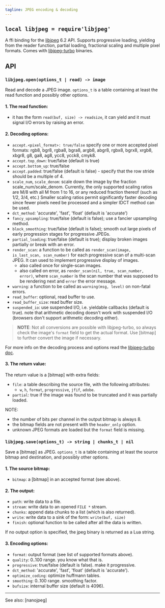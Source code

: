 ```yaml
---
tagline: JPEG encoding & decoding
---
```


## `local libjpeg = require'libjpeg'`

A ffi binding for the [libjpeg][libjpeg-home] 6.2 API.
Supports progressive loading, yielding from the reader function,
partial loading, fractional scaling and multiple pixel formats.
Comes with [libjpeg-turbo] binaries.

## API

### `libjpeg.open(options_t | read) -> image`

Read and decode a JPEG image. `options_t` is a table containing at least
the read function and possibly other options.

#### 1. The read function:

  * it has the form `read(buf, size) -> readsize`, it can yield and it must
  signal I/O errors by raising an error.

#### 2. Decoding options:

  * `accept.<pixel_format>: true/false` specify one or more accepted
    pixel formats: rgb8, bgr8, rgba8, bgra8, argb8, abgr8, rgbx8, bgrx8, xrgb8,
    xbgr8, g8, ga8, ag8, ycc8, ycck8, cmyk8.
  * `accept.top_down`: true/false (default is true)
  * `accept.bottom_up`: true/false
  * `accept.padded`: true/false (default is false) - specify that the row
    stride should be a multiple of 4.
  * `scale_num`, `scale_denom`: scale down the image by the fraction
    scale_num/scale_denom. Currently, the only supported scaling ratios are
    M/8 with all M from 1 to 16, or any reduced fraction thereof
    (such as 1/2, 3/4, etc.) Smaller scaling ratios permit significantly
    faster decoding since fewer pixels need be processed and a simpler
    IDCT method can be used.
  * `dct_method`: 'accurate', 'fast', 'float' (default is 'accurate')
  * `fancy_upsampling`: true/false (default is false); use a fancier upsampling
    method.
  * `block_smoothing`: true/false (default is false); smooth out large pixels
    of early progression stages for progressive JPEGs.
  * `partial_loading`: true/false (default is true); display broken images
    partially or break with an error.
  * `render_scan`: a function to be called as
    `render_scan(image, is_last_scan, scan_number)` for each progressive scan
    of a multi-scan JPEG. It can used to implement progressive display of images.
    * also called once for single-scan images.
    * also called on error, as `render_scan(nil, true, scan_number, error)`,
    where `scan_number` is the scan number that was supposed to be rendering
    next and `error` the error message.
  * `warning`: a function to be called as `warning(msg, level)` on non-fatal errors.
  * `read_buffer`: optional, read buffer to use.
  * `read_buffer_size`: read buffer size.
  * `suspended_io`: use suspended I/O, i.e. yieldable callbacks (default is true).
    note that arithmetic decoding doesn't work with suspended I/O
    (browsers don't support arithmetic decoding either).

> __NOTE__: Not all conversions are possible with libjpeg-turbo,
so always check the image's `format` field to get the actual format.
Use [bitmap] to further convert the image if necessary.

For more info on the decoding process and options read the [libjpeg-turbo doc].

#### 3. The return value:

The return value is a [bitmap] with extra fields:

  * `file`: a table describing the source file, with the following attributes:
	  * `w`, `h`, `format`, `progressive`, `jfif`, `adobe`.
  * `partial`: true if the image was found to be truncated and it was
  partially loaded.

NOTE:

  * the number of bits per channel in the output bitmap is always 8.
  * the bitmap fields are not present with the `header_only` option.
  * unknown JPEG formats are loaded but the `format` field is missing.


### `libjpeg.save(options_t) -> string | chunks_t | nil`

Save a [bitmap] as JPEG. `options_t` is a table containing at least
the source bitmap and destination, and possibly other options.

#### 1. The source bitmap:

  * `bitmap`: a [bitmap] in an accepted format (see above).

#### 2. The output:

  * `path`: write data to a file.
  * `stream`: write data to an opened `FILE *` stream.
  * `chunks`: append data chunks to a list (which is also returned).
  * `write`: write data to a sink of the form:
		`write(buf, size)`
  * `finish`: optional function to be called after all the data is written.

If no output option is specified, the jpeg binary is returned as a Lua string.

#### 3. Encoding options:

  * `format`: output format (see list of supported formats above).
  * `quality`: 0..100 range. you know what that is.
  * `progressive`: true/false (default is false). make it progressive.
  * `dct_method`: 'accurate', 'fast', 'float' (default is 'accurate').
  * `optimize_coding`: optimize huffmann tables.
  * `smoothing`: 0..100 range. smoothing factor.
  * `bufsize`: internal buffer size (default is 4096).


----
See also: [nanojpeg]

[libjpeg-home]:       http://libjpeg.sourceforge.net/
[libjpeg-turbo]:      http://www.libjpeg-turbo.org/
[libjpeg-turbo doc]:  http://sourceforge.net/p/libjpeg-turbo/code/HEAD/tree/trunk/libjpeg.txt

